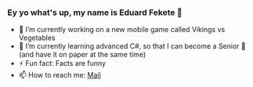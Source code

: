 ### Ey yo what's up, my name is Eduard Fekete 👋
- 🔭 I’m currently working on a new mobile game called Vikings vs Vegetables
- 🌱 I’m currently learning advanced C#, so that I can become a Senior 💪 (and have it on paper at the same time)
- ⚡ Fun fact: Facts are funny
- 📫 How to reach me: [Mail](mailto:edko.fek@gmail.com)

<!--
**fredoslav2004/fredoslav2004** is a ✨ _special_ ✨ repository because its `README.md` (this file) appears on your GitHub profile.

Here are some ideas to get you started:

- 🔭 I’m currently working on ...
- 🌱 I’m currently learning ...
- 👯 I’m looking to collaborate on ...
- 🤔 I’m looking for help with ...
- 💬 Ask me about ...
- 📫 How to reach me: ...
- 😄 Pronouns: ...
- ⚡ Fun fact: ...
-->
